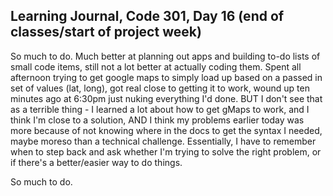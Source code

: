 ## Learning Journal, Code 301, Day 16 (end of classes/start of project week)

So much to do. Much better at planning out apps and building to-do lists of small code items, still not a lot better at actually coding them. Spent all afternoon trying to get google maps to simply load up based on a passed in set of values (lat, long), got real close to getting it to work, wound up ten minutes ago at 6:30pm just nuking everything I'd done. BUT I don't see that as a terrible thing - I learned a lot about how to get gMaps to work, and I think I'm close to a solution, AND I think my problems earlier today was more because of not knowing where in the docs to get the syntax I needed, maybe moreso than a technical challenge. Essentially, I have to remember when to step back and ask whether I'm trying to solve the right problem, or if there's a better/easier way to do things.

So much to do.
